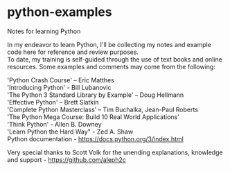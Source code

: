 # python-examples
Notes for learning Python

In my endeavor to learn Python, I'll be collecting my notes and example code here for reference and review purposes.  
To date, my training is self-guided through the use of text books and online resources. Some examples and comments 
may come from the following:

'Python Crash Course' – Eric Matthes  
'Introducing Python' - Bill Lubanovic    
'The Python 3 Standard Library by Example' – Doug Hellmann   
'Effective Python' – Brett Slatkin  
'Complete Python Masterclass' – Tim Buchalka, Jean-Paul Roberts  
'The Python Mega Course: Build 10 Real World Applications'  
'Think Python' - Allen B. Downey  
'Learn Python the Hard Way" - Zed A. Shaw  
Python documentation - https://docs.python.org/3/index.html  

Very special thanks to Scott Volk for the unending explanations, knowledge and support  - https://github.com/aleph2c
